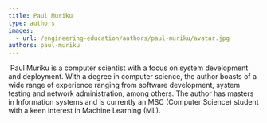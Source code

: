 ```yaml
---
title: Paul Muriku
type: authors
images:
  - url: /engineering-education/authors/paul-muriku/avatar.jpg
authors: paul-muriku
---
```

 Paul Muriku is a computer scientist with a focus on system development and deployment. With a degree in computer science, the author boasts of a wide range of experience ranging from software development, system testing and network administration, among others. The author has masters in Information systems and is currently an MSC (Computer Science) student with a keen interest in Machine Learning (ML).
